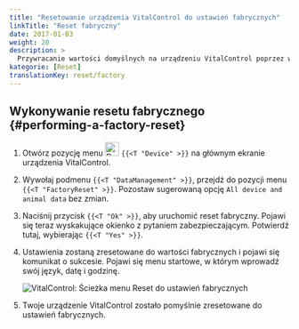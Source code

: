 ```yaml
---
title: "Resetowanie urządzenia VitalControl do ustawień fabrycznych"
linkTitle: "Reset fabryczny"
date: 2017-01-03
weight: 20
description: >
  Przywracanie wartości domyślnych na urządzeniu VitalControl poprzez wykonanie resetu fabrycznego.
kategorie: [Reset]
translationKey: reset/factory
---
```

## Wykonywanie resetu fabrycznego {#performing-a-factory-reset}

1. Otwórz pozycję menu <img src="/icons/device.svg" width="25" align="bottom" alt="Device" /> `{{<T "Device" >}}` na głównym ekranie urządzenia VitalControl.

1. Wywołaj podmenu `{{<T "DataManagement" >}}`, przejdź do pozycji menu `{{<T "FactoryReset" >}}`. Pozostaw sugerowaną opcję `All device and animal data` bez zmian.

1. Naciśnij przycisk `{{<T "Ok" >}}`, aby uruchomić reset fabryczny. Pojawi się teraz wyskakujące okienko z pytaniem zabezpieczającym. Potwierdź tutaj, wybierając `{{<T "Yes" >}}`.

1. Ustawienia zostaną zresetowane do wartości fabrycznych i pojawi się komunikat o sukcesie. Pojawi się menu startowe, w którym wprowadź swój język, datę i godzinę.

   ![VitalControl: Ścieżka menu Reset do ustawień fabrycznych](../images/resetdevice.png "Reset do ustawień fabrycznych")

1. Twoje urządzenie VitalControl zostało pomyślnie zresetowane do ustawień fabrycznych.

